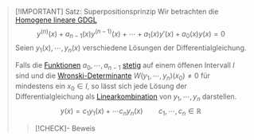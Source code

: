 > [!IMPORTANT] Satz: Superpositionsprinzip
> Wir betrachten die [Homogene lineare GDGL](Homogene%20lineare%20GDGL/Homogene%20lineare%20GDGL.md)
> $$y^{(n)}(x) + a_{n-1}(x)y^{(n-1)}(x) + \cdots + a_1(x)y'(x) + a_0(x)y(x) = 0$$
> Seien $y_1(x),\cdots,y_n(x)$ verschiedene Lösungen der Differentialgleichung.
> 
> Falls die [Funktionen](../../../../Funktionen/Funktion.md) $a_0,\cdots,a_{n-1}$ [stetig](../../../../Grenzwerte%20von%20Funktionen/Stetigkeit/Stetigkeit.md) auf einem öffenen Intervall $I$ sind und die [Wronski-Determinante](Wronski-Determinante.md) $W(y_1,\cdots,y_n)(x_0)\ne 0$  für mindestens ein $x_0\in I$, so lässt sich jede Lösung der Differentialgleichung als [Linearkombination](../../../../../Lineare%20Algebra/Abstrakte%20lineare%20Algebra/Linearkombination.md) von $y_1,\cdots,y_n$ darstellen.
> $$y(x) = c_1 y_1(x) + \cdots c_n y_n(x) \qquad c_1,\cdots,c_n\in \mathbb{R}$$
> > [!CHECK]- Beweis

